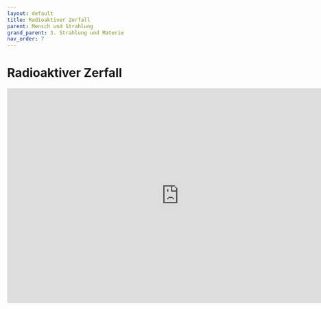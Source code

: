 ```yaml
---
layout: default
title: Radioaktiver Zerfall
parent: Mensch und Strahlung
grand_parent: 3. Strahlung und Materie
nav_order: 7
---
```


# Radioaktiver Zerfall

<iframe scrolling="no" src="https://www.geogebra.org/material/iframe/id/QnPsQ5fx/width/994/height/607/border/888888/smb/false/stb/false/stbh/false/ai/false/asb/false/sri/false/rc/false/ld/false/sdz/false/ctl/false" width="800px" height="500px" style="border:0px;"> </iframe>
